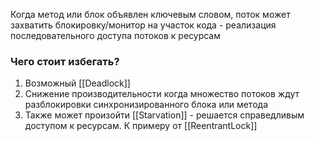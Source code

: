 Когда метод или блок объявлен ключевым словом, поток может захватить блокировку/монитор на участок кода - реализация последовательного доступа потоков к ресурсам

### Чего стоит избегать?

1. Возможный [[Deadlock]]
2. Снижение производительности когда множество потоков ждут разблокировки синхронизированного блока или метода
3. Также может произойти [[Starvation]] - решается справедливым доступом к ресурсам. К примеру от [[ReentrantLock]]